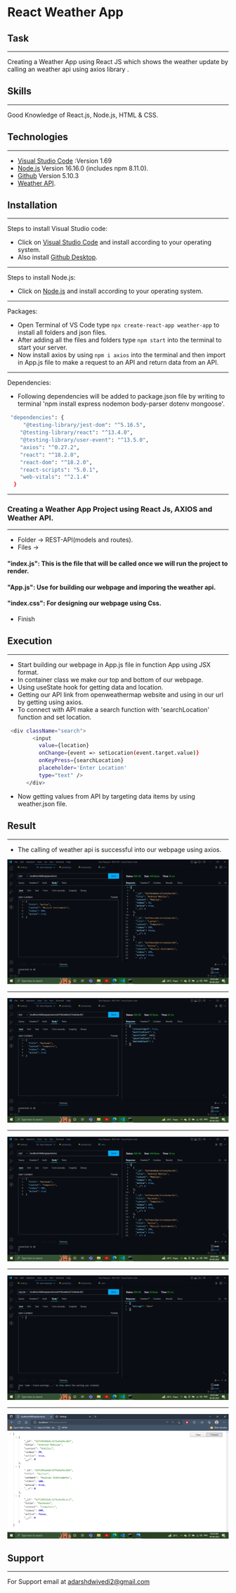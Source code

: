 # React Weather App 

## Task
***
Creating a Weather App using React JS which shows the weather update by calling an weather api using axios library . 
## Skills
***
Good Knowledge of React.js, Node.js, HTML & CSS. 
## Technologies
***
* [Visual Studio Code](https://code.visualstudio.com/Download) :Version 1.69
* [Node.js](https://nodejs.org/en/download/) Version 16.16.0 (includes npm 8.11.0).
* [Github](https://github.com/) Version 5.10.3 
* [Weather API](https://openweathermap.org/).

## Installation
***
Steps to install Visual Studio code:

* Click on [Visual Studio Code](https://code.visualstudio.com/Download) and install according to your operating system.
* Also install [Github Desktop](https://desktop.github.com/).
***
Steps to install Node.js:

* Click on [Node.js](https://nodejs.org/en/download/) and install according to your operating system.

***
Packages:

* Open Terminal of VS Code type `npx create-react-app weather-app` to install all folders and json files.
* After adding all the files and folders type `npm start` into the terminal to start your server.
* Now install axios by using `npm i axios` into the terminal and then import in App.js file to make a request to an API and return data     from an API.
***
Dependencies:

* Following dependencies will be added to package.json file by writing to terminal 'npm install express nodemon body-parser dotenv mongoose'.
```bash
 "dependencies": {
     "@testing-library/jest-dom": "^5.16.5",
    "@testing-library/react": "^13.4.0",
    "@testing-library/user-event": "^13.5.0",
    "axios": "^0.27.2",
    "react": "^18.2.0",
    "react-dom": "^18.2.0",
    "react-scripts": "5.0.1",
    "web-vitals": "^2.1.4"
  }
```
***
### Creating a Weather App Project using React Js, AXIOS and Weather API.
***
* Folder -> REST-API(models and routes).
* Files -> 
#### "index.js": This is the file that will be called once we will run the project to render.
#### "App.js": Use for building our webpage and imporing the weather api.
#### "index.css": For designing our webpage using Css.
* Finish

## Execution
***
* Start building our webpage in App.js file in function App using JSX format. 
* In container class we make our top and bottom of our webpage.
* Using useState hook for getting data and location.
* Getting our API link from openweathermap website and using in our url by getting using axios.
* To connect with API make a search function with 'searchLocation' function and set location.
```bash
 <div className="search">
        <input
          value={location}
          onChange={event => setLocation(event.target.value)}
          onKeyPress={searchLocation}
          placeholder='Enter Location'
          type="text" />
      </div>
```
* Now getting values from API by targeting data items by using weather.json file.


## Result
***
* The calling of weather api is successful into our webpage using axios.

![REST API](https://github.com/Adarsh00712/REST-API/blob/main/Screenshots/1.png)

***
![REST API](https://github.com/Adarsh00712/REST-API/blob/main/Screenshots/2.png)

***
![REST API](https://github.com/Adarsh00712/REST-API/blob/main/Screenshots/3.png)

***
![REST API](https://github.com/Adarsh00712/REST-API/blob/main/Screenshots/4.png)

***
![REST API](https://github.com/Adarsh00712/REST-API/blob/main/Screenshots/6.png)

## Support
***
For Support email at adarshdwivedi2@gmail.com

